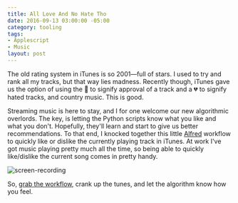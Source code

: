 ```yaml
---
title: All Love And No Hate Tho
date: 2016-09-13 03:00:00 -05:00
category: tooling
tags:
- Applescript
- Music
layout: post
---
```

The old rating system in iTunes is so 2001—full of stars. I used to try and rank all my tracks, but that way lies madness. Recently though, iTunes gave us the option of using the 💙 to signify approval of a track and a 💔 to signify hated tracks, and country music. This is good.

Streaming music is here to stay, and I for one welcome our new algorithmic overlords. The key, is letting the Python scripts know what you like and what you don't. Hopefully, they'll learn and start to give us better recommendations. To that end, I knocked together this little [Alfred](https://www.alfredapp.com) workflow to quickly like or dislike the currently playing track in iTunes. At work I've got music playing pretty much all the time, so being able to quickly like/dislike the current song comes in pretty handy.

![screen-recording](/images/hater.gif)

So, [grab the workflow](/images/love-hate.zip), crank up the tunes, and let the algorithm know how you feel.
